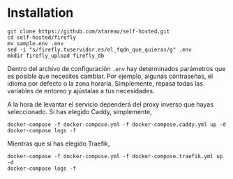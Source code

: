 # Installation

```
git clone https://github.com/atareao/self-hosted.git
cd self-hosted/firefly
mv sample.env .env
sed -i "s/firefly.tuservidor.es/el_fqdn_que_quieras/g" .env
mkdir firefly_upload firefly_db
```

Dentro del archivo de configuración `.env` hay determinados parámetros que es posible que necesites cambiar. Por ejemplo, algunas contraseñas, el idioma por defecto o la zona horaria. Simplemente, repasa todas las variables de entorno y ajústalas a tus necesidades.

A la hora de levantar el servicio dependerá del proxy inverso que hayas seleccionado. Si has elegido Caddy, simplemente,

```
docker-compose -f docker-compose.yml -f docker-compose.caddy.yml up -d
docker-compose logs -f
```

Mientras que si has elegido Traefik,

```
docker-compose -f docker-compose.yml -f docker-compose.traefik.yml up -d
docker-compose logs -f
```

